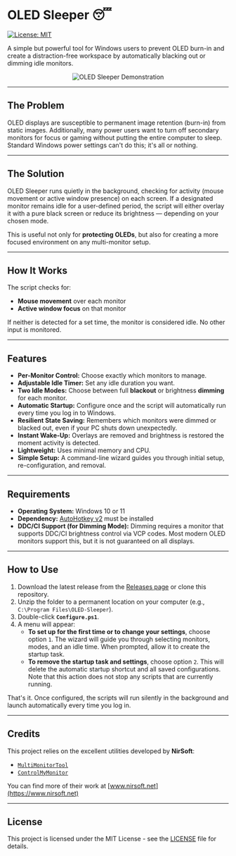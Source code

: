 # OLED Sleeper 😴

[![License: MIT](https://img.shields.io/badge/License-MIT-yellow.svg)](https://opensource.org/licenses/MIT)

A simple but powerful tool for Windows users to prevent OLED burn-in and create a distraction-free workspace by automatically blacking out or dimming idle monitors.

<p align="center">
  <img src="https://github.com/user-attachments/assets/93c2a968-e093-4817-a78c-38e94d4823df" alt="OLED Sleeper Demonstration"> 
</p>

---

## The Problem

OLED displays are susceptible to permanent image retention (burn-in) from static images. Additionally, many power users want to turn off secondary monitors for focus or gaming without putting the entire computer to sleep. Standard Windows power settings can't do this; it's all or nothing.

---

## The Solution

OLED Sleeper runs quietly in the background, checking for activity (mouse movement or active window presence) on each screen. If a designated monitor remains idle for a user-defined period, the script will either overlay it with a pure black screen or reduce its brightness — depending on your chosen mode.

This is useful not only for **protecting OLEDs**, but also for creating a more focused environment on any multi-monitor setup.

---

## How It Works

The script checks for:

- **Mouse movement** over each monitor
- **Active window focus** on that monitor

If neither is detected for a set time, the monitor is considered idle. No other input is monitored.

---

## Features

* **Per-Monitor Control:** Choose exactly which monitors to manage.
* **Adjustable Idle Timer:** Set any idle duration you want.
* **Two Idle Modes:** Choose between full **blackout** or brightness **dimming** for each monitor.
* **Automatic Startup:** Configure once and the script will automatically run every time you log in to Windows.
* **Resilient State Saving:** Remembers which monitors were dimmed or blacked out, even if your PC shuts down unexpectedly.
* **Instant Wake-Up:** Overlays are removed and brightness is restored the moment activity is detected.
* **Lightweight:** Uses minimal memory and CPU.
* **Simple Setup:** A command-line wizard guides you through initial setup, re-configuration, and removal.

---

## Requirements

* **Operating System:** Windows 10 or 11
* **Dependency:** [AutoHotkey v2](https://www.autohotkey.com/) must be installed
* **DDC/CI Support (for Dimming Mode):** Dimming requires a monitor that supports DDC/CI brightness control via VCP codes. Most modern OLED monitors support this, but it is not guaranteed on all displays.

---

## How to Use

1.  Download the latest release from the [Releases page](https://github.com/Quorthon13/OLED-Sleeper/releases) or clone this repository.
2.  Unzip the folder to a permanent location on your computer (e.g., `C:\Program Files\OLED-Sleeper`).
3.  Double-click **`Configure.ps1`**.
4.  A menu will appear:
    * **To set up for the first time or to change your settings**, choose option `1`. The wizard will guide you through selecting monitors, modes, and an idle time. When prompted, allow it to create the startup task.
    * **To remove the startup task and settings**, choose option `2`. This will delete the automatic startup shortcut and all saved configurations. Note that this action does not stop any scripts that are currently running.

That's it. Once configured, the scripts will run silently in the background and launch automatically every time you log in.

---

## Credits

This project relies on the excellent utilities developed by **NirSoft**:

-   [`MultiMonitorTool`](https://www.nirsoft.net/utils/multi_monitor_tool.html)
-   [`ControlMyMonitor`](https://www.nirsoft.net/utils/control_my_monitor.html)

You can find more of their work at [www.nirsoft.net](https://www.nirsoft.net)

---

## License

This project is licensed under the MIT License - see the [LICENSE](LICENSE) file for details.
